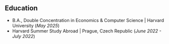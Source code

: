 ## Education
- B.A., Double Concentration in Economics & Computer Science | Harvard University (_May 2025_)
- Harvard Summer Study Abroad | Prague, Czech Republic (_June 2022 - July 2022_)
